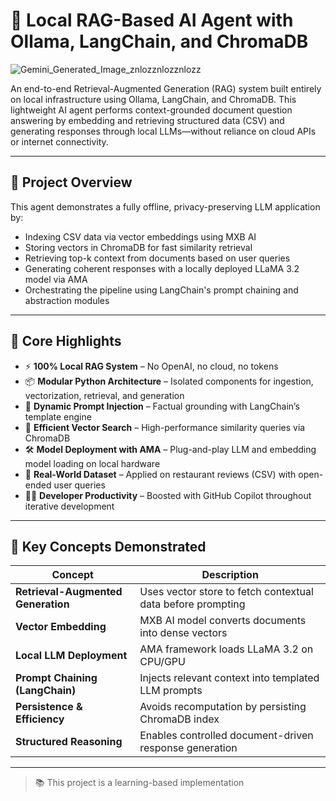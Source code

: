 # 🧠 Local RAG-Based AI Agent with Ollama, LangChain, and ChromaDB

![Gemini_Generated_Image_znlozznlozznlozz](https://github.com/user-attachments/assets/aa94bf48-3a64-477c-b238-83b295b2f826)

An end-to-end Retrieval-Augmented Generation (RAG) system built entirely on local infrastructure using Ollama, LangChain, and ChromaDB. 
This lightweight AI agent performs context-grounded document question answering by embedding and retrieving structured data (CSV) and generating responses through local LLMs—without reliance on cloud APIs or internet connectivity.

---

## 🚀 Project Overview

This agent demonstrates a fully offline, privacy-preserving LLM application by:

- Indexing CSV data via vector embeddings using MXB AI
- Storing vectors in ChromaDB for fast similarity retrieval
- Retrieving top-k context from documents based on user queries
- Generating coherent responses with a locally deployed LLaMA 3.2 model via AMA
- Orchestrating the pipeline using LangChain's prompt chaining and abstraction modules

---

## 🎯 Core Highlights

- ⚡ **100% Local RAG System** – No OpenAI, no cloud, no tokens
- 📦 **Modular Python Architecture** – Isolated components for ingestion, vectorization, retrieval, and generation
- 💬 **Dynamic Prompt Injection** – Factual grounding with LangChain’s template engine
- 🧠 **Efficient Vector Search** – High-performance similarity queries via ChromaDB
- 🛠️ **Model Deployment with AMA** – Plug-and-play LLM and embedding model loading on local hardware
- 🧪 **Real-World Dataset** – Applied on restaurant reviews (CSV) with open-ended user queries
- 👩‍💻 **Developer Productivity** – Boosted with GitHub Copilot throughout iterative development

---

## 🧪 Key Concepts Demonstrated

| Concept                             | Description |
|-------------------------------------|-------------|
| **Retrieval-Augmented Generation**  | Uses vector store to fetch contextual data before prompting |
| **Vector Embedding**                | MXB AI model converts documents into dense vectors |
| **Local LLM Deployment**            | AMA framework loads LLaMA 3.2 on CPU/GPU |
| **Prompt Chaining (LangChain)**     | Injects relevant context into templated LLM prompts |
| **Persistence & Efficiency**        | Avoids recomputation by persisting ChromaDB index |
| **Structured Reasoning**            | Enables controlled document-driven response generation |

---

> 📚 This project is a learning-based implementation

